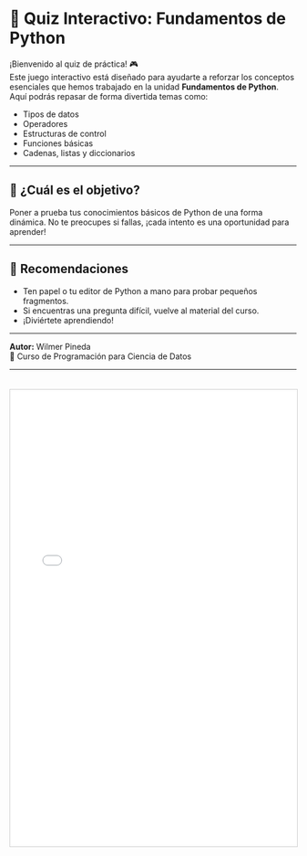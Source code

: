 # 🧠 Quiz Interactivo: Fundamentos de Python

¡Bienvenido al quiz de práctica! 🎮  
Este juego interactivo está diseñado para ayudarte a reforzar los conceptos esenciales que hemos trabajado en la unidad **Fundamentos de Python**. Aquí podrás repasar de forma divertida temas como:

- Tipos de datos
- Operadores
- Estructuras de control
- Funciones básicas
- Cadenas, listas y diccionarios

---

## 🎯 ¿Cuál es el objetivo?

Poner a prueba tus conocimientos básicos de Python de una forma dinámica. No te preocupes si fallas, ¡cada intento es una oportunidad para aprender!

---

## 📝 Recomendaciones

- Ten papel o tu editor de Python a mano para probar pequeños fragmentos.
- Si encuentras una pregunta difícil, vuelve al material del curso.
- ¡Diviértete aprendiendo!

---

**Autor:** Wilmer Pineda  
📘 Curso de Programación para Ciencia de Datos

---

<iframe src="extras/quiz_fundamentos_python_kahoot.html" width="100%" height="800px" style="border:1px solid #ccc; margin-top:20px;"></iframe>


